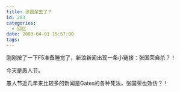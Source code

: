 ```yaml
---
title: 张国荣去了？
id: 283
categories:
  - 回忆
date: 2003-04-01 15:57:00
tags:
---
```


刚刚按了一下F5准备睡觉了，新浪新闻出现一条小链接：张国荣自杀？！<div>今天是愚人节。</div><div>
</div><div>愚人节近几年来比较多的新闻是Gates的各种死法，张国荣也效仿？！</div>